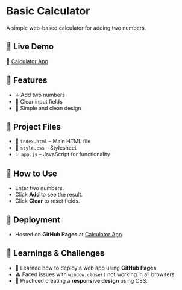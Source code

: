# Basic Calculator  

A simple web-based calculator for adding two numbers.  

## 🚀 Live Demo  
🔗 [Calculator App](https://000eclair.github.io/calculator-app/)  

## 📌 Features  
- ➕ Add two numbers  
- 🧹 Clear input fields  
- 🎨 Simple and clean design  

## 📂 Project Files  
- 📄 `index.html` – Main HTML file  
- 🎨 `style.css` – Stylesheet  
- ✨ `app.js` – JavaScript for functionality  

## 🚀 How to Use  
- Enter two numbers.  
- Click **Add** to see the result.  
- Click **Clear** to reset fields.  

## 📢 Deployment  
- Hosted on **GitHub Pages** at [Calculator App](https://000eclair.github.io/calculator-app/).  

## 📖 Learnings & Challenges  
- 📌 Learned how to deploy a web app using **GitHub Pages**.   
- ⚠️ Faced issues with `window.close()` not working in all browsers.  
- 🎨 Practiced creating a **responsive design** using CSS.  
